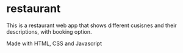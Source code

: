 # restaurant

This is a restaurant web app that shows different cusisnes and their descriptions, with booking option. 

Made with HTML, CSS and Javascript
